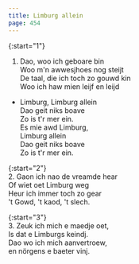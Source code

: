 ```yaml
---
title: Limburg allein
page: 454
---  
```



{:start="1"}  
1.  Dao, woo ich geboare bin  
Woo m'n awwesjhoes nog steijt  
De taal, die ich toch zo gouwd kin  
Woo ich haw mien leijf en leijd  


- Limburg, Limburg allein  
Dao geit niks boave  
Zo is t'r mer ein.  
Es mie awd Limburg,  
Limburg allein  
Dao geit niks boave  
Zo is t'r mer ein.  


{:start="2"}  
2. Gaon ich nao de vreamde hear  
Of wiet oet Limburg weg  
Heur ich immer toch zo gear  
't Gowd, 't kaod, 't slech.  


{:start="3"}  
3. Zeuk ich mich e maedje oet,  
Is dat e Limburgs keindj.  
Dao wo ich mich aanvertroew,  
en nörgens e baeter vinj.  